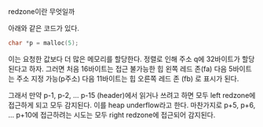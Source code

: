 redzone이란 무엇일까

아래와 같은 코드가 있다.
```c
char *p = malloc(5);
```

이는 요청한 값보다 더 많은 메모리를 할당한다. 
정렬로 인해 주소 q에 32바이트가 할당 된다고 하자.
그러면 
처음 16바이트는 접근 불가능한 힙 왼쪽 레드 존(fa)
다음 5바이트는 주소 지정 가능(p주소)
다음 11바이트는 힙 오른쪽 레드 존 (fb)
로 표시가 된다.

그래서 만약 p-1, p-2, ... p-15 (header)에서 읽거나 쓰려고 하면 모두 left redzone에 접근하게 되고 모두 감지된다. 이를 heap underflow라고 한다.
마찬가지로 p+5, p+6, ... p+10에 접근하려는 시도는 모두 right redzone에 접근되어 감지된다.